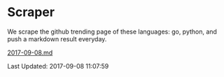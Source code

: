 # Scraper

We scrape the github trending page of these languages: go, python, and push a markdown result everyday.

[2017-09-08.md](https://github.com/borays/Scraper/blob/master/2017-09-08.md)

Last Updated: 2017-09-08 11:07:59